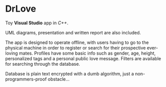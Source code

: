 # DrLove
Toy **Visual Studio** app in *C++*.

UML diagrams, presentation and written report are also included.

The app is designed to operate offline, with users having to go to the physical machine in order to register or search for their prospective ever-loving mates. Profiles have some basic info such as gender, age, height, personalized tags and a personal public love message. Filters are available for searching through the database.

Database is plain text encrypted with a dumb algorithm, just a non-programmers-proof obstacle...
